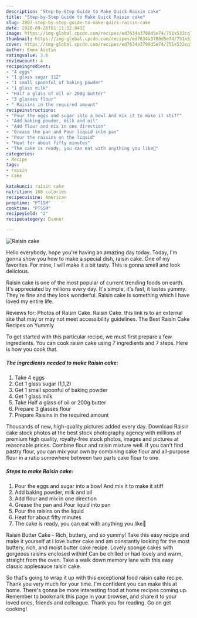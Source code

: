 ```yaml
---
description: "Step-by-Step Guide to Make Quick Raisin cake"
title: "Step-by-Step Guide to Make Quick Raisin cake"
slug: 2807-step-by-step-guide-to-make-quick-raisin-cake
date: 2020-09-26T01:11:32.843Z
image: https://img-global.cpcdn.com/recipes/ed7634a3780d5e74/751x532cq70/raisin-cake-recipe-main-photo.jpg
thumbnail: https://img-global.cpcdn.com/recipes/ed7634a3780d5e74/751x532cq70/raisin-cake-recipe-main-photo.jpg
cover: https://img-global.cpcdn.com/recipes/ed7634a3780d5e74/751x532cq70/raisin-cake-recipe-main-photo.jpg
author: Emma Austin
ratingvalue: 3.6
reviewcount: 4
recipeingredient:
- "4 eggs"
- "1 glass sugar 112"
- "1 small spoonful of baking powder"
- "1 glass milk"
- "Half a glass of oil or 200g butter"
- "3 glasses flour"
- " Raisins in the required amount"
recipeinstructions:
- "Pour the eggs and sugar into a bowl And mix it to make it stiff"
- "Add baking powder, milk and oil"
- "Add flour and mix in one direction"
- "Grease the pan and Pour liquid into pan"
- "Pour the raisins on the liquid"
- "Heat for about fifty minutes"
- "The cake is ready, you can eat with anything you like🥳"
categories:
- Recipe
tags:
- raisin
- cake

katakunci: raisin cake 
nutrition: 168 calories
recipecuisine: American
preptime: "PT15M"
cooktime: "PT55M"
recipeyield: "2"
recipecategory: Dinner

---
```



![Raisin cake](https://img-global.cpcdn.com/recipes/ed7634a3780d5e74/751x532cq70/raisin-cake-recipe-main-photo.jpg)

Hello everybody, hope you're having an amazing day today. Today, I'm gonna show you how to make a special dish, raisin cake. One of my favorites. For mine, I will make it a bit tasty. This is gonna smell and look delicious.

Raisin cake is one of the most popular of current trending foods on earth. It's appreciated by millions every day. It's simple, it's fast, it tastes yummy. They're fine and they look wonderful. Raisin cake is something which I have loved my entire life.

Reviews for: Photos of Raisin Cake. Raisin Cake. this link is to an external site that may or may not meet accessibility guidelines. The Best Raisin Cake Recipes on Yummly


To get started with this particular recipe, we must first prepare a few ingredients. You can cook raisin cake using 7 ingredients and 7 steps. Here is how you cook that.

<!--inarticleads1-->

##### The ingredients needed to make Raisin cake:

1. Take 4 eggs
1. Get 1 glass sugar (1,1,2)
1. Get 1 small spoonful of baking powder
1. Get 1 glass milk
1. Take Half a glass of oil or 200g butter
1. Prepare 3 glasses flour
1. Prepare  Raisins in the required amount


Thousands of new, high-quality pictures added every day. Download Raisin cake stock photos at the best stock photography agency with millions of premium high quality, royalty-free stock photos, images and pictures at reasonable prices. Combine flour and raisin mixture well. If you can&#39;t find pastry flour, you can mix your own by combining cake flour and all-purpose flour in a ratio somewhere between two parts cake flour to one. 

<!--inarticleads2-->

##### Steps to make Raisin cake:

1. Pour the eggs and sugar into a bowl And mix it to make it stiff
1. Add baking powder, milk and oil
1. Add flour and mix in one direction
1. Grease the pan and Pour liquid into pan
1. Pour the raisins on the liquid
1. Heat for about fifty minutes
1. The cake is ready, you can eat with anything you like🥳


Raisin Butter Cake - Rich, buttery, and so yummy! Take this easy recipe and make it yourself at I love butter cake and am constantly looking for the most buttery, rich, and moist butter cake recipe. Lovely sponge cakes with gorgeous raisins enclosed within! Can be chilled or had lovely and warm, straight from the oven. Take a walk down memory lane with this easy classic applesauce raisin cake. 

So that's going to wrap it up with this exceptional food raisin cake recipe. Thank you very much for your time. I'm confident you can make this at home. There's gonna be more interesting food at home recipes coming up. Remember to bookmark this page in your browser, and share it to your loved ones, friends and colleague. Thank you for reading. Go on get cooking!
